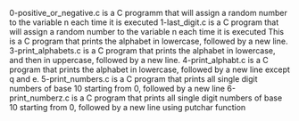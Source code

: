 0-positive_or_negative.c is a C programm that will assign a random number to the variable n each time it is executed
1-last_digit.c is a C program that will assign a random number to the variable n each time it is executed
This is a C program that prints the alphabet in lowercase, followed by a new line.
3-print_alphabets.c is a C program that prints the alphabet in lowercase, and then in uppercase, followed by a new line.
4-print_alphabt.c is a C program that prints the alphabet in lowercase, followed by a new line except q and e.
5-print_numbers.c is a C program that prints all single digit numbers of base 10 starting from 0, followed by a new line
6-print_numberz.c is a C program that prints all single digit numbers of base 10 starting from 0, followed by a new line using putchar function

